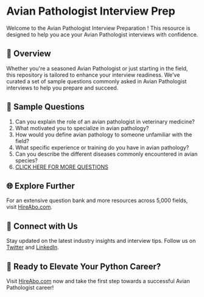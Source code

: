 # Avian Pathologist Interview Prep

Welcome to the Avian Pathologist Interview Preparation ! This resource is designed to help you ace your Avian Pathologist interviews with confidence.

## 🚀 Overview

Whether you're a seasoned Avian Pathologist or just starting in the field, this repository is tailored to enhance your interview readiness. We've curated a set of sample questions commonly asked in Avian Pathologist interviews to help you prepare and succeed.

## 📝 Sample Questions

1. Can you explain the role of an avian pathologist in veterinary medicine?
2. What motivated you to specialize in avian pathology?
3. How would you define avian pathology to someone unfamiliar with the field?
4. What specific experience or training do you have in avian pathology?
5. Can you describe the different diseases commonly encountered in avian species?
6. [CLICK HERE FOR MORE QUESTIONS](https://hireabo.com/job/24_0_27/Avian%20Pathologist)

## 🌐 Explore Further

For an extensive question bank and more resources across 5,000 fields, visit [HireAbo.com](https://www.hireabo.com).

## 📱 Connect with Us

Stay updated on the latest industry insights and interview tips. Follow us on [Twitter](https://twitter.com/hireabo) and [LinkedIn](https://www.linkedin.com/in/hire-abo-3609972a8/).

## 🚀 Ready to Elevate Your Python Career?

Visit [HireAbo.com](https://www.hireabo.com) now and take the first step towards a successful Avian Pathologist career!